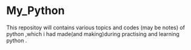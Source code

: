 # My_Python
This repositoy will contains various topics and codes (may be notes) of python ,which i had made(and making)during practising and learning python .
